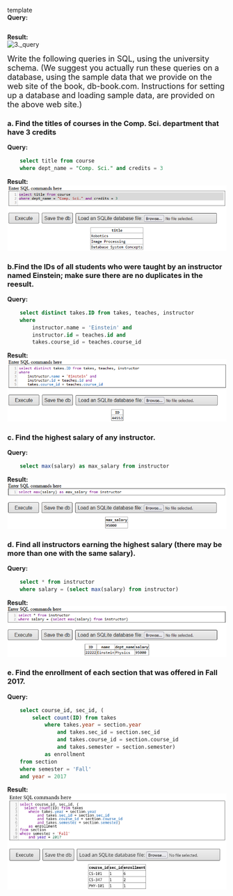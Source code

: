 template   
__Query:__
``` sql
```
__Result:__   
<img src = ".\3.png" class = "center" alt = "3._query">

<p> <font size = "4"> Write the following queries in SQL, using the university schema. (We suggest you actually run these queries on a database, using the sample data that we provide on the web site of the book, db-book.com. Instructions for setting up a database and loading sample data, are provided on the above web site.) </font> <p>

### a. Find the titles of courses in the Comp. Sci. department that have 3 credits
__Query:__
``` sql
    select title from course
    where dept_name = "Comp. Sci." and credits = 3
```
__Result:__   
<img src = ".\3.1.a.png" class = "center" alt = "3.1.a_query">
   
### b.Find the IDs of all students who were taught by an instructor named Einstein; make sure there are no duplicates in the reesult.

__Query:__
``` sql
    select distinct takes.ID from takes, teaches, instructor
    where
        instructor.name = 'Einstein' and
        instructor.id = teaches.id and
        takes.course_id = teaches.course_id
```
__Result:__   
<img src = ".\3.1.b.png" class = "center" alt = "3.1.b_query">   

### c. Find the highest salary of any instructor.
__Query:__
``` sql
    select max(salary) as max_salary from instructor
```
__Result:__   
<img src = ".\3.1.c.png" class = "center" alt = "3.1.c_query">

### d. Find all instructors earning the highest salary (there may be more than one with the same salary).

__Query:__
``` sql
    select * from instructor
    where salary = (select max(salary) from instructor)
```
__Result:__   
<img src = ".\3.1.d.png" class = "center" alt = "3.1.d_query">

### e. Find the enrollment of each section that was offered in Fall 2017.
__Query:__
``` sql
    select course_id, sec_id, (
        select count(ID) from takes
            where takes.year = section.year
                and takes.sec_id = section.sec_id
                and takes.course_id = section.course_id
                and takes.semester = section.semester) 
            as enrollment
    from section
    where semester = 'Fall'
	and year = 2017
```
__Result:__   
<img src = ".\3.1.e.png" class = "center" alt = "3._query">
